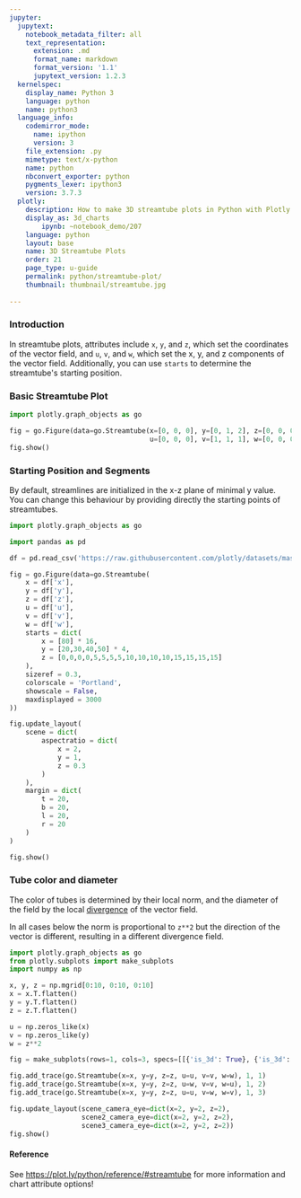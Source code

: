 ```yaml
---
jupyter:
  jupytext:
    notebook_metadata_filter: all
    text_representation:
      extension: .md
      format_name: markdown
      format_version: '1.1'
      jupytext_version: 1.2.3
  kernelspec:
    display_name: Python 3
    language: python
    name: python3
  language_info:
    codemirror_mode:
      name: ipython
      version: 3
    file_extension: .py
    mimetype: text/x-python
    name: python
    nbconvert_exporter: python
    pygments_lexer: ipython3
    version: 3.7.3
  plotly:
    description: How to make 3D streamtube plots in Python with Plotly.
    display_as: 3d_charts
        ipynb: ~notebook_demo/207
    language: python
    layout: base
    name: 3D Streamtube Plots
    order: 21
    page_type: u-guide
    permalink: python/streamtube-plot/
    thumbnail: thumbnail/streamtube.jpg
    
---
```



### Introduction


In streamtube plots, attributes include `x`, `y`, and `z`, which set the coordinates of the vector field, and `u`, `v`, and `w`, which set the x, y, and z components of the vector field. Additionally, you can use `starts` to determine the streamtube's starting position. 


### Basic Streamtube Plot

```python
import plotly.graph_objects as go

fig = go.Figure(data=go.Streamtube(x=[0, 0, 0], y=[0, 1, 2], z=[0, 0, 0], 
                                   u=[0, 0, 0], v=[1, 1, 1], w=[0, 0, 0]))
fig.show()
```

### Starting Position and Segments

By default, streamlines are initialized in the x-z plane of minimal y value. You can change this behaviour by providing directly the starting points of streamtubes.

```python
import plotly.graph_objects as go

import pandas as pd

df = pd.read_csv('https://raw.githubusercontent.com/plotly/datasets/master/streamtube-wind.csv').drop(['Unnamed: 0'],axis=1)

fig = go.Figure(data=go.Streamtube(
    x = df['x'],
    y = df['y'],
    z = df['z'],
    u = df['u'],
    v = df['v'],
    w = df['w'],
    starts = dict(
        x = [80] * 16,
        y = [20,30,40,50] * 4,
        z = [0,0,0,0,5,5,5,5,10,10,10,10,15,15,15,15]
    ),
    sizeref = 0.3,
    colorscale = 'Portland',
    showscale = False,
    maxdisplayed = 3000
))

fig.update_layout(
    scene = dict(
        aspectratio = dict(
            x = 2,
            y = 1,
            z = 0.3
        )
    ),
    margin = dict(
        t = 20,
        b = 20,
        l = 20,
        r = 20
    )
)

fig.show()
```

### Tube color and diameter

The color of tubes is determined by their local norm, and the diameter of the field by the local [divergence](https://en.wikipedia.org/wiki/Divergence) of the vector field. 

In all cases below the norm is proportional to `z**2` but the direction of the vector is different, resulting in a different divergence field. 

```python
import plotly.graph_objects as go
from plotly.subplots import make_subplots
import numpy as np

x, y, z = np.mgrid[0:10, 0:10, 0:10] 
x = x.T.flatten() 
y = y.T.flatten()
z = z.T.flatten()

u = np.zeros_like(x)
v = np.zeros_like(y)
w = z**2

fig = make_subplots(rows=1, cols=3, specs=[[{'is_3d': True}, {'is_3d': True}, {'is_3d':True}]])

fig.add_trace(go.Streamtube(x=x, y=y, z=z, u=u, v=v, w=w), 1, 1)
fig.add_trace(go.Streamtube(x=x, y=y, z=z, u=w, v=v, w=u), 1, 2)
fig.add_trace(go.Streamtube(x=x, y=y, z=z, u=u, v=w, w=v), 1, 3)

fig.update_layout(scene_camera_eye=dict(x=2, y=2, z=2),
                  scene2_camera_eye=dict(x=2, y=2, z=2),
                  scene3_camera_eye=dict(x=2, y=2, z=2))
fig.show()
```

#### Reference
See https://plot.ly/python/reference/#streamtube for more information and chart attribute options!

